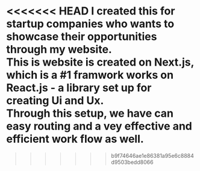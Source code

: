 <<<<<<< HEAD
I created this for startup companies who wants to showcase their opportunities through my website.
<br/>
This is website is created on Next.js, which is a #1 framwork works on React.js - a library set up for creating Ui and Ux.
<br/>
Through this setup, we have can easy routing and a vey effective and efficient work flow as well.
=======

>>>>>>> b9f74646ae1e86381a95e6c8884d9503bedd8066
